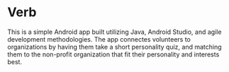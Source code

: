 # Verb
This is a simple Android app built utilizing Java, Android Studio, and agile development methodologies. The app connectes volunteers to organizations by having them take a 
short personality quiz, and matching them to the non-profit organization that fit their personality and interests best. 
